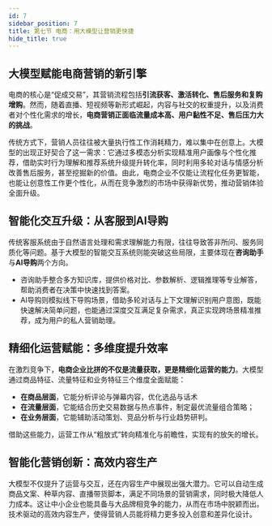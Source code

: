 ```yaml
---
id: 7
sidebar_position: 7
title: 第七节 电商：用大模型让营销更快捷
hide_title: true
---
```


## 大模型赋能电商营销的新引擎

电商的核心是“促成交易”，其营销流程包括**引流获客、激活转化、售后服务和复购增购**。然而，随着直播、短视频等新形式崛起，内容与社交的权重提升，以及消费者对个性化需求的增长，**电商营销正面临流量成本高、用户黏性不足、售后压力大的挑战**。

传统方式下，营销人员往往被大量执行性工作消耗精力，难以集中在创意上。大模型的出现正好契合了这一需求：它通过多模态分析实现精准用户画像与个性化推荐，借助实时行为理解和推荐系统升级提升转化率，同时利用多轮对话与情感分析改善售后服务，甚至挖掘新的价值。由此，电商企业不仅能让流程化任务更智能，也能让创意性工作更个性化，从而在竞争激烈的市场中获得新优势，推动营销体验全面升级。

## 智能化交互升级：从客服到AI导购

传统客服系统由于自然语言处理和需求理解能力有限，往往导致答非所问、服务同质化等问题。基于大模型的智能交互系统则能突破这些局限，主要体现在**咨询助手**与**AI导购**两个方向。
- 咨询助手整合多方知识库，提供价格对比、参数解析、逻辑推理等专业解答，帮助消费者在决策中快速找到答案。
- AI导购则模拟线下导购场景，借助多轮对话与上下文理解识别用户意图，既能快速解决简单问题，也能通过深度交互满足复杂需求，真正实现跨场景精准推荐，成为用户的私人营销助理。

## 精细化运营赋能：多维度提升效率

在激烈竞争下，**电商企业比拼的不仅是流量获取，更是精细化运营的能力**。大模型通过商品特征、流量特征和业务特征三个维度全面赋能：
- **在商品层面**，它能分析评论与弹幕内容，优化选品与话术
- **在流量层面**，它能结合历史交易数据与热点事件，制定最优流量组合策略；
- **在业务层面**，它能辅助活动策划、竞品分析与行业趋势研判。

借助这些能力，运营工作从“粗放式”转向精准化与前瞻性，实现有的放矢的增长。

## 智能化营销创新：高效内容生产

大模型不仅提升了运营与交互，还在内容生产中展现出强大潜力。它可以自动生成商品文案、种草内容、直播带货脚本，满足不同场景的营销需求，同时极大降低人力成本。这让中小企业也能具备与大品牌相竞争的能力，从而在市场中脱颖而出。技术驱动的高效内容生产，使得营销人员能将精力更多投入创意和差异化设计。

